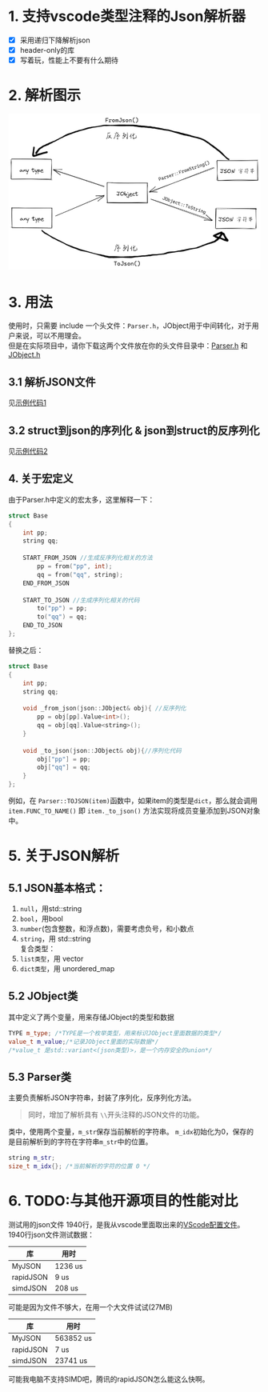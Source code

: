 # 1. 支持vscode类型注释的Json解析器

- [x] 采用递归下降解析json
- [x] header-only的库
- [x] 写着玩，性能上不要有什么期待

# 2. 解析图示

![示例.svg](images/exp.png)

# 3. 用法

使用时，只需要 include 一个头文件：`Parser.h`，JObject用于中间转化，对于用户来说，可以不用理会。  
但是在实际项目中，请你下载这两个文件放在你的头文件目录中：[Parser.h](./include/Parser.h)
和 [JObject.h](./include/JObject.h)

## 3.1 解析JSON文件

见[示例代码1](./src/test_Json_Parser.cpp)

## 3.2 struct到json的序列化 & json到struct的反序列化

见[示例代码2](./src/test_serialize.cpp)
## 4. 关于宏定义
由于Parser.h中定义的宏太多，这里解释一下：
```cpp
struct Base
{
    int pp;
    string qq;

    START_FROM_JSON //生成反序列化相关的方法
        pp = from("pp", int);
        qq = from("qq", string);
    END_FROM_JSON

    START_TO_JSON //生成序列化相关的代码
        to("pp") = pp;
        to("qq") = qq;
    END_TO_JSON
};
```
替换之后：
```cpp
struct Base
{
    int pp;
    string qq;

    void _from_json(json::JObject& obj){ //反序列化
        pp = obj[pp].Value<int>();
        qq = obj[qq].Value<string>();
    }
    
    void _to_json(json::JObject& obj){//序列化代码
        obj["pp"] = pp;
        obj["qq"] = qq;
    }
};
```
例如，在 `Parser::TOJSON(item)`函数中，如果item的类型是`dict`，那么就会调用 `item.FUNC_TO_NAME()`
即 `item._to_json()` 方法实现将成员变量添加到JSON对象中。
# 5. 关于JSON解析
## 5.1 JSON基本格式：
1. `null`，用std::string
2. `bool`，用bool
3. `number`(包含整数，和浮点数)，需要考虑负号，和小数点
4. `string`，用 std::string  
复合类型：
5. `list类型`，用 vector<JObject>
6. `dict类型`，用 unordered_map<JObject>  
## 5.2 JObject类
其中定义了两个变量，用来存储JObject的类型和数据
```cpp
TYPE m_type; /*TYPE是一个枚举类型，用来标识JObject里面数据的类型*/
value_t m_value;/*记录JObject里面的实际数据*/
/*value_t 是std::variant<(json类型)>，是一个内存安全的union*/
```
## 5.3 Parser类
主要负责解析JSON字符串，封装了序列化，反序列化方法。  
> 同时，增加了解析具有 `\\`开头注释的JSON文件的功能。

类中，使用两个变量，`m_str`保存当前解析的字符串。 `m_idx`初始化为0，保存的是目前解析到的字符在字符串`m_str`中的位置。
```cpp
string m_str;
size_t m_idx{}; /*当前解析的字符的位置 0 */
```
# 6. TODO:与其他开源项目的性能对比
测试用的json文件 1940行，是我从vscode里面取出来的[VScode配置文件](./test_json/vscode_Nocomment.json)。  
1940行json文件测试数据：

| 库        | 用时  |
|----------|-----|
| MyJSON   |   1236 us  |
| rapidJSON |  9 us    |
| simdJSON |   208 us  | 

可能是因为文件不够大，在用一个大文件试试(27MB)

| 库        | 用时  |
|----------|-----|
| MyJSON   |   563852 us  |
| rapidJSON |  7 us    |
| simdJSON |   23741 us  | 

可能我电脑不支持SIMD吧，腾讯的rapidJSON怎么能这么快啊。
